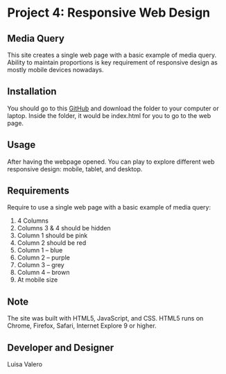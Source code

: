 # Project 4: Responsive Web Design
## Media Query

This site creates a single web page with a basic example of media query. Ability to maintain proportions is key requirement of responsive design as mostly mobile devices nowadays.

## Installation

You should go to this [GitHub](https://github.com/luisavm/Valero_Luisa_1056_Project4.git) and download the folder to your computer or laptop. Inside the folder, it would be index.html for you to go to the web page.

## Usage

After having the webpage opened. You can play to explore different web responsive design: mobile, tablet, and desktop.

## Requirements

Require to use a single web page with a basic example of media query:

1. 4 Columns
2. Columns 3 & 4 should be hidden
3. Column 1 should be pink
4. Column 2 should be red
5. Column 1 – blue
6. Column 2 – purple
7. Column 3 – grey 
8. Column 4 – brown
9. At mobile size

## Note

The site was built with HTML5, JavaScript, and CSS. HTML5 runs on Chrome, Firefox, Safari, Internet Explore 9 or higher.

## Developer and Designer
Luisa Valero